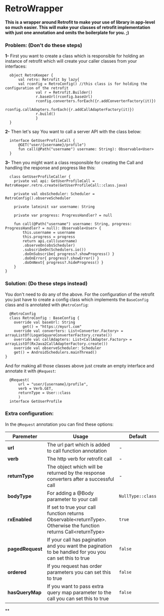 # RetroWrapper

**This is a wrapper around Retrofit to make your use of library in app-level so much easier. This will make your classes of retrofit implementation with just one annotation and omits the boilerplate for you. ;)**
  
  ### Problem: (Don't do these steps)
  **1-** First you want to create a class which is responsible for holding an instance of retrofit which will create your caller classes from your interfaces:
  
      object RetroKeeper {  
          val retro: Retrofit by lazy{  
          val rconfig = RetroConfig() //this class is for holding the configuration of the retrofit  
                  val r = Retrofit.Builder()  
                  r.baseUrl(rconfig.baseUrl)  
                  rconfig.converters.forEach({r.addConverterFactory(it)})  
                  rconfig.callAdapters.forEach({r.addCallAdapterFactory(it)})  
                  r.build()  
                  }  
      }
  
  **2-** Then let's say You want to call a server API with the class below:
  
      interface GetUserProfileCall {  
          @GET("user/{username}/profile")  
          fun call(@Path("username") username: String): Observable<User>  
      }
  
  **3-** Then you might want a class responsible for creating the Call and handling the response and progress like this:
  
      class GetUserProfileCaller {  
  	    private val api: GetUserProfileCall = RetroKeeper.retro.create(GetUserProfileCall::class.java)  
    
  	    private val obsScheduler: Scheduler = RetroConfig().observeScheduler  
    
  	    private lateinit var username: String  
    
  	    private var progress: ProgressHandler? = null  
    
  	    fun call(@Path("username") username: String, progress: ProgressHandler? = null): Observable<User> {  
  	        this.username = username  
  	        this.progress = progress  
  	        return api.call(username)  
  	        .observeOn(obsScheduler)  
  	        .subscribeOn(Schedulers.io())  
  	        .doOnSubscribe{ progress?.showProgress() }  
  	        .doOnError{ progress?.showError() }
  	        .doOnNext{ progress?.hideProgress() }  
  	    }  
  	}
  ### Solution: (Do these steps instead)
  You don't need to do any of the above. For the configuration of the retrofit you just have to create a config class which implements the `BaseConfig` class and is annotated with `@RetroConfig`:
  
      @RetroConfig  
      class RetroConfig : BaseConfig {  
  	    override val baseUrl: String  
  	        get() = "https://myurl.com"  
  	    override val converters: List<Converter.Factory> = arrayListOf(LoganSquareConverterFactory.create())  
  	    override val callAdapters: List<CallAdapter.Factory> = arrayListOf(RxJava2CallAdapterFactory.create())  
  	    override val observeScheduler: Scheduler  
  		get() = AndroidSchedulers.mainThread()  
  	}
  And for making all those classes above just create an empty interface and annotate it with `@Request`:
  
      @Request(  
          url = "user/{username}/profile",  
          verb = Verb.GET,  
          returnType = User::class  
          )  
      interface GetUserProfile
  ### Extra configuration:
  In the `@Request` annotation you can find these options:
  
  | Paremeter | Usage | Default|
  |-|-|-|
  |**url**|The url part which is added to call function annotation|-|
  |**verb**|The http verb for retrofit call|-|
  |**returnType**|The object which will be returned by the response converters after a successful call|-|
  |**bodyType**|For adding a @Body parameter to your call|`NullType::class`
  |**rxEnabled**|If set to true your call function returns Observable\<returnType>. Otherwise the function returns Call\<returnType>|`true`
  |**pagedRequest**|If your call has pagination and you want the pagination to be handled for you you can set this to true|`false`|
  |**ordered**|If you request has order parameters you can set this to true|`false`|
  |**hasQueryMap**|If you want to pass extra query map parameter to the call you can set this to true|`false`|
**

